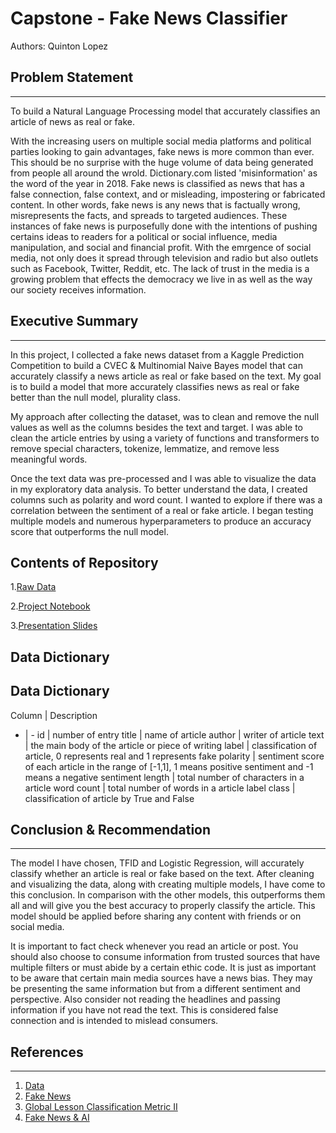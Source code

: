 # Capstone - Fake News Classifier
Authors: Quinton Lopez

## Problem Statement
---
To build a Natural Language Processing model that accurately classifies an article of news as real or fake.


With the increasing users on multiple social media platforms and political parties looking to gain advantages, fake news is more common than ever. This should be no surprise with the huge volume of data being generated from people all around the wrold. Dictionary.com listed 'misinformation' as the word of the year in 2018. Fake news is classified as news that has a false connection, false context, and or misleading, impostering or fabricated content. In other words, fake news is any news that is factually wrong, misrepresents the facts, and spreads to targeted audiences. These instances of fake news is purposefully done with the intentions of pushing certains ideas to readers for a political or social influence, media manipulation, and social and financial profit. With the emrgence of social media, not only does it spread through television and radio but also outlets such as Facebook, Twitter, Reddit, etc. The lack of trust in the media is a growing problem that effects the democracy we live in as well as the way our society receives information. 


## Executive Summary
---
In this project, I collected a fake news dataset from a Kaggle Prediction Competition to build a CVEC & Multinomial Naive Bayes model that can accurately classify a news article as real or fake based on the text. My goal is to build a model that more accurately classifies news as real or fake better than the null model, plurality class.

My approach after collecting the dataset, was to clean and remove the null values as well as the columns besides the text and target. I was able to clean the article entries by using a variety of functions and transformers to remove special characters, tokenize, lemmatize, and remove less meaningful words.

Once the text data was pre-processed and I was able to visualize the data in my exploratory data analysis. To better understand the data, I created columns such as polarity and word count. I wanted to explore if there was a correlation between the sentiment of a real or fake article. I began testing multiple models and numerous hyperparameters to produce an accuracy score that outperforms the null model. 

## Contents of Repository
1.[Raw Data](https://git.generalassemb.ly/qrlopez/final/tree/master/data)

2.[Project Notebook](https://github.com/qsefqrlopez/capstone/blob/master/code/fake_news_code.ipynb)

3.[Presentation Slides]()

## Data Dictionary


## Data Dictionary
Column | Description
- | - 
id | number of entry 
title | name of article 
author | writer of article 
text | the main body of the article or piece of writing
label | classification of article, 0 represents real and 1 represents fake
polarity | sentiment score of each article in the range of [-1,1], 1 means positive sentiment and -1 means a negative sentiment
length | total number of characters in a article
word count | total number of words in a article
label class | classification of article by True and False



## Conclusion & Recommendation
---
The model I have chosen, TFID and Logistic Regression, will accurately classify whether an article is real or fake based on the text. After cleaning and visualizing the data, along with  creating multiple models, I have come to this conclusion. In comparison with the other models, this outperforms them all and will give you the best accuracy to properly classify the article. This model should be applied before sharing any content with friends or on social media. 

It is important to fact check whenever you read an article or post. You should also choose to consume information from trusted sources that have multiple filters or must abide by a certain ethic code. It is just as important to be aware that certain main media sources have a news bias. They may be presenting the same information but from a different sentiment and perspective. Also consider not reading the headlines and passing information if you have not read the text. This is considered false connection and is intended to mislead consumers.


## References
---
1. [Data](https://www.kaggle.com/c/fake-news/data)
2. [Fake News](https://en.wikipedia.org/wiki/Fake_news)
3. [Global Lesson Classification Metric II](https://git.generalassemb.ly/DSI-US-12/4.05-lesson-classification-metrics-ii)
4. [Fake News & AI](https://miguelmalvarez.com/2017/03/23/how-can-machine-learning-and-ai-help-solving-the-fake-news-problem/)


